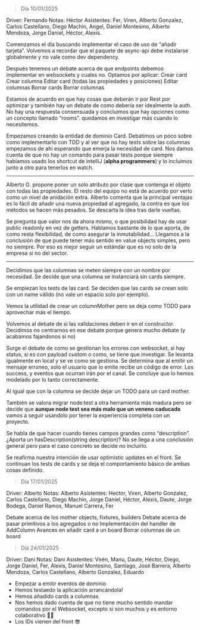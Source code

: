 > Día 10/01/2025

Driver: Fernando
Notas: Héctor
Asistentes: Fer, Viren, Alberto Gonzalez, Carlos Castellano, Diego Machín, Angel, Daniel Montesino, Alberto Mendoza, Jorge Daniel, Héctor, Alexis.

Comenzamos el día buscando implementar el caso de uso de “añadir tarjeta”. Volvemos a recordar que el paquete de async-api debe instalarse globalmente y no vale como dev dependency.

Después tenemos un debate acerca de que endpoints debemos implementar en websockets y cuales no. Optamos por aplicar:
Crear card
Crear columna
Editar card (todas las propiedades y posiciones)
Editar columnas
Borrar cards
Borrar columnas

Estamos de acuerdo en que hay cosas que deberán ir por Rest por optimizar y también hay un debate de como debería ser idealmente la auth. No hay una respuesta consensuada y concluimos que hay opciones como un concepto llamado “rooms”. quedamos en investigar más cuando lo necesitemos.

Empezamos creando la entidad de dominio Card. Debatimos un poco sobre como implementarlo con TDD y al ver que no hay tests sobre las columnas empezamos de ahí esperando que emerja la necesidad de card.
Nos damos cuenta de que no hay un comando para pasar tests porque siempre habíamos usado los shortcut de intelliJ (**alpha programmers**) y lo incluimos junto a otro para tenerlos en watch.

---

Alberto G. propone poner un solo atributo por clase que contenga el objeto con todas las propiedades. El resto del equipo no está de acuerdo por verlo como un nivel de anidación extra. Alberto comenta que la principal ventajas es lo fácil de añadir una nueva propiedad al agregado, la contra es que los métodos se hacen más pesados. Se descarta la idea tras darle vueltas.

Se pregunta que valor nos da ahora mismo, o que posibilidad hay de usar public readonly en vez de getters. Hablamos bastante de lo que aporta, de como resta flexibilidad, de como asegurar la inmutabilidad… Llegamos a la conclusión de que puede tener más sentido en value objects simples, pero no siempre. Por eso es mejor seguir un estándar que es no solo de la empresa si no del sector.

---

Decidimos que las columnas se meten siempre con un nombre por necesidad.
Se decide que una columna se instanciará sin cards siempre.

Se empiezan los tests de las card.
Se deciden que las cards se crean solo con un name válido (no vale un espacio solo por ejemplo).

Vemos la utilidad de crear un columnMother pero se deja como TODO para aprovechar más el tiempo.

Volvemos al debate de si las validaciones deben ir en el constructor. Decidimos no centrarnos en ese debate porque genera mucho debate (y acabamos fajandonos si no)

Surge el debate de como se gestionan los errores con websocket, si hay status, si es con payload custom o como, se tiene que investigar. Se levanta igualmente en local y se ve como se gestiona. Se determina que al emitir un mensaje erroneo, solo el usuario que lo emite recibe un código de error. Los success, y eventos que ocurran irán por el canal. Se concluye que lo hemos modelado por lo tanto correctamente.

Al igual que con la columna se decide dejar un TODO para un card mother.

También se valora migrar node:test a otra herramienta más madura pero se decide que **aunque node test sea más malo que un veneno caducado** vamos a seguir usandolo por tener la experiencia completa con un proyecto.

Se habla de que hacer cuando tienes campos grandes como “description”. ¿Aporta un hasDescription(string description)? No se llega a una conclusión general pero para el caso concreto se decide no incluirlo.

Se reafirma nuestra intención de usar optimistic updates en el front.
Se continuan los tests de cards y se deja el comportamiento básico de ambas cosas definido.

> Día 17/01/2025

Driver: Alberto
Notas: Alberto
Asistentes: Hector, Viren, Alberto Gonzalez, Carlos Castellano, Diego Machín, Jorge Daniel, Héctor, Alexis, Daute, Jorge Bodega, Daniel Ramos, Manuel Carrera, Fer

Debate acerca de los mother objects, fixtures, builders
Debate acerca de pasar primitivos a los agregados o no
Implementación del handler de AddColumn
Avances en añadir card a un board
Borrar columnas de un board

> Día 24/01/2025

Driver: Dani
Notas: Dani
Asistentes: Virén, Manu, Daute, Héctor, Diego, Jorge Daniel, Fer, Alexis, Daniel Montesino, Santiago, José Barrera, Alberto Mendoza, Carlos Castellano, Alberto Gonzalez, Eduardo

* Empezar a emitir eventos de dominio
* Hemos testaedo la aplicación arrancándola!
* Hemos añadido cards a columnas
* Nos hemos dado cuenta de que no tiene mucho sentido mandar comandos por el Websocket, excepto si son muchos y es entorno colaborativo 🤝🏽
* Los IDs vienen del front 😎
